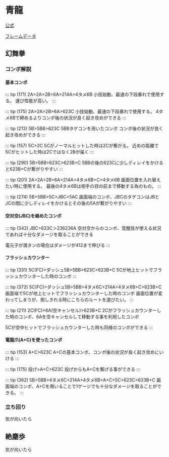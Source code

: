 # 青龍

[公式](https://en.ironsagavs.com/mecha/?id=7)

[フレームデータ](https://en.ironsagavs.com/frame/?id=7)

## 幻舞拳

### コンボ解説

#### 基本コンボ

::: tip (171) 2A>2A>2B>6A>214A>4タメ6B
小技始動、最速の下段暴れで使用する。
運び性能が高い。
:::

::: tip (175) 2A>2A>2B>6A>623C
小技始動、最速の下段暴れで使用する。
4タメ6Bで締めるよりコンボ後の状況が良く起き攻めができる
:::

::: tip (213) 5B>5BB>623C
5BBタゲコンを用いたコンボ
コンボ後の状況が良く起き攻めができる
:::

::: tip (157) 5C>2C
5Cがノーマルヒットした時は2Cが繋がる。
近めの距離で5Cがヒットした時は2Cではなく2Bが届く
:::

::: tip (290) 5B>5BB>623C>623B+C
5BBの後の623Cに少しディレイをかけると623B+Cが繋がりやすい
:::

::: tip (201) 2A>2A>2B>6A>214A>4タメ6B+C>4タメ6B
画面位置を入れ替えたい時に使用する。
最後の4タメ6Bは相手の目の前まで移動する為のもの。
:::

::: tip (274) 5B>5BB>5C>JBC>5AC
画面端のコンボ、JBCのタゲコンはJBとJCの間に少しディレイをかけるとその後の5Aが繋がりやすい
:::

#### 空対空(JBC)を絡めたコンボ
::: tip (342) JBC>623C＞236236A
空対空からのコンボ、覚醒技が使える状況であれば十分なダメージを取ることができる

電元子が満タンの場合はダメージが412まで伸びる
:::


#### フラッシュカウンター

::: tip (331) 5C(FC)>ダッシュ5B>5BB>623C>623B+C
5Cが地上ヒットでフラッシュカウンターした時のコンボ
:::

::: tip (372) 5C(FC)>ダッシュ5B>5BB>4タメ6C>214A>4タメ6B+C>623B+C
画面端で5Cが地上ヒットでフラッシュカウンターした時のコンボ
画面位置が変わってしまうが、倒しきれる時にこちらのルートを選びたい。
:::


::: tip (211) 2C(FC)>6A(空キャンセル)>623B+C
2Cがフラッシュカウンターした時のコンボ、6Aを空キャンセルして移動する事を利用したコンボ

5Cが空中ヒットでフラッシュカウンターした時も同様のコンボができる
:::


#### 電龍爪(A+C)を使ったコンボ
::: tip (153) A+C>623C
A+Cの基本コンボ、コンボ後の状況が良く起き攻めにいける
:::

::: tip (175) 投げ>A+C>623C
投げからもA+Cを繋げる事ができる
:::

::: tip (362) 5B>5BB>4タメ6C>214A>4タメ6B>A+C>5C>623C>623B+C
画面端のコンボ、A+Cを用いることで1ゲージでも十分なダメージを取ることができる。
:::

### 立ち回り
気が向いたら

## 絶塵歩
気が向いたら

